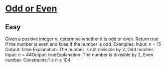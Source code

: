 # [Odd or Even](https://www.geeksforgeeks.org/problems/odd-or-even3618/1)
## Easy
Given a positive integer n, determine whether it is odd or even. Return true if the number is even and false if the number is odd.
Examples:
Input: n = 15
Output: false
Explanation: The number is not divisible by 2, Odd number.
Input: n = 44Output: trueExplanation: The number is divisible by 2, Even number.
Constraints:1 ≤ n ≤ 104